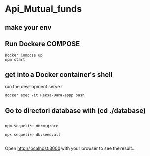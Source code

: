 # Api_Mutual_funds


##  make your env

##  Run Dockere COMPOSE

```
Docker Compose up
npm start
```

## get into a Docker container's shell
run the development server:

```
docker exec -it Reksa-Dana-appp bash

```


## Go to directori database with (cd ./database)

```

npm sequelize db:migrate

npx sequelize db:seed:all


```


Open [http://localhost:3000](http://localhost:3000) with your browser to see the result..

